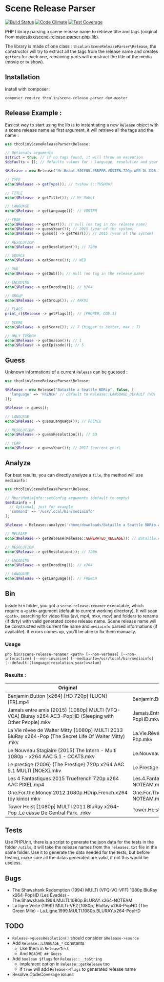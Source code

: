 # Scene Release Parser

[![Build Status](https://travis-ci.org/thcolin/scene-release-parser.svg?branch=master)](https://travis-ci.org/thcolin/scene-release-parser)
[![Code Climate](https://codeclimate.com/github/thcolin/scene-release-parser/badges/gpa.svg)](https://codeclimate.com/github/thcolin/scene-release-parser)
[![Test Coverage](https://codeclimate.com/github/thcolin/scene-release-parser/badges/coverage.svg)](https://codeclimate.com/github/thcolin/scene-release-parser/coverage)

PHP Library parsing a scene release name to retrieve title and tags (original from [majestixx/scene-release-parser-php-lib](https://github.com/majestixx/scene-release-parser-php-lib)).

The library is made of one class : `thcolin\SceneReleaseParser\Release`, the constructor will try to extract all the tags from the release name and creates `getters` for each one, remaining parts will construct the title of the media (movie or tv show).

## Installation
Install with composer :
```
composer require thcolin/scene-release-parser dev-master
```

## Release Example :
Easiest way to start using the lib is to instantiating a new `Release` object with a scene release name as first argument, it will retrieve all the tags and the name :

```php
use thcolin\SceneReleaseParser\Release;

// Optionals arguments
$strict = true; // if no tags found, it will throw an exception
$defaults = []; // defaults values for : language, resolution and year

$Release = new Release("Mr.Robot.S01E05.PROPER.VOSTFR.720p.WEB-DL.DD5.1.H264-ARK01", $strict, $defaults);

// TYPE
echo($Release -> getType()); // tvshow (::TVSHOW)

// TITLE
echo($Release -> getTitle()); // Mr Robot

// LANGUAGE
echo($Release -> getLanguage()); // VOSTFR

// YEAR
echo($Release -> getYear()); // null (no tag in the release name)
echo($Release -> guessYear()); // 2015 (year of the system)
echo($Release -> guess() -> getYear()); // 2015 (year of the system)

// RESOLUTION
echo($Release -> getResolution()); // 720p

// SOURCE
echo($Release -> getSource()); // WEB

// DUB
echo($Release -> getDub()); // null (no tag in the release name)

// ENCODING
echo($Release -> getEncoding()); // h264

// GROUP
echo($Release -> getGroup()); // ARK01

// FLAGS
print_r($Release -> getFlags()); // [PROPER, DD5.1]

// SCORE
echo($Release -> getScore()); // 7 (bigger is better, max : 7)

// ONLY TVSHOW
echo($Release -> getSeason()); // 1
echo($Release -> getEpisode()); // 5
```

## Guess
Unknown informations of a current `Release` can be guessed :

```php
use thcolin\SceneReleaseParser\Release;

$Release = new Release("Bataille a Seattle BDRip", false, [
  'language' => 'FRENCH' // default to Release::LANGUAGE_DEFAULT (VO)
]);

$Release -> guess();

// LANGUAGE
echo($Release -> guessLanguage()); // FRENCH

// RESOLUTION
echo($Release -> guessResolution()); // SD

// YEAR
echo($Release -> guessYear()); // 2017 (current year)
```

## Analyze
For best results, you can directly analyze a `file`, the method will use `mediainfo` :

```php
use thcolin\SceneReleaseParser\Release;

// Mhor\MediaInfo::setConfig arguments (default to empty)
$mediainfo = [
  // Optional, just for example
  'command' => '/usr/local/bin/mediainfo'
];

$Release = Release::analyze('/home/downloads/Bataille a Seattle BDRip.avi', $mediainfo);

// RELEASE
echo($Release -> getRelease(Release::GENERATED_RELEASE)): // Bataille.A.Seattle.FRENCH.720p.BDRip.x264-NOTEAM

// RESOLUTION
echo($Release -> getResolution()); // 720p

// ENCODING
echo($Release -> getEncoding()); // x264

// LANGUAGE
echo($Release -> getLanguage()); // FRENCH
```

## Bin
Inside `bin` folder, you got a `scene-release-renamer` executable, which require a `<path>` argument (default to current working directory). It will scan `<path>`, searching for video files (avi, mp4, mkv, mov) and folders to rename (if dirty) with valid generated scene release name. Scene release name will be constructed with current file name and `mediainfo` parsed informations (if available). If errors comes up, you'll be able to fix them manually.

### Usage
```
php bin/scene-release-renamer <path> [--non-verbose] [--non-interactive] [--non-invasive] [--mediainfo=/usr/local/bin/mediainfo] [--default-(language|resolution|year)=value]
```

### Results :
| Original | Generated |
| -------- | --------- |
| Benjamin Button [x264] [HD 720p] [LUCN] [FR].mp4 | Benjamin.Button.FRENCH.720p.HDRip.x264-NOTEAM.mp4 |
| Jamais entre amis (2015) [1080p] MULTI (VFQ-VOA) Bluray x264 AC3-PopHD (Sleeping with Other People).mkv | Jamais.Entre.Amis.2015.MULTI.1080p.BLURAY.x264.AC3-PopHD.mkv |
| La Vie rêvée de Walter Mitty [1080p] MULTi 2013 BluRay x264-Pop (The Secret Life Of Walter Mitty) .mkv | La.Vie.Rêvée.De.Walter.Mitty.2013.MULTI.1080p.BLURAY.x264-Pop.mkv |
| Le Nouveau Stagiaire (2015) The Intern - Multi 1080p - x264 AAC 5.1 - CCATS.mkv | Le.Nouveau.Stagiaire.2015.MULTI.1080p.x264-CCATS.mkv |
| Le prestige (2006) (The Prestige) 720p x264 AAC 5.1 MULTI [NOEX].mkv | Le.Prestige.2006.MULTI.720p.x264-NOTEAM.mkv |
| Les 4 Fantastiques 2015 Truefrench 720p x264 AAC PIXEL.mp4 | Les.4.Fantastiques.2015.TRUEFRENCH.720p.x264-NOTEAM.mp4 |
| One.For.the.Money.2012.1080p.HDrip.French.x264 (by kimo).mkv | One.For.The.Money.2012.FRENCH.1080p.HDRip.x264-NOTEAM.mkv |
| Tower Heist [1080p] MULTI 2011 BluRay x264-Pop  .Le casse De Central Park. .mkv | Tower.Heist.2011.MULTI.1080p.BLURAY.x264-Pop.mkv |

## Tests
Use PHPUnit, there is a script to generate the json data for the tests in the folder `/utils`, it will take the release names from the `releases.txt` file in the same folder. Use it to generate the data needed for the tests, but before testing, make sure all the datas generated are valid, if not this would be useless.

## Bugs
* The Shawshank Redemption (1994) MULTi (VFQ-VO-VFF) 1080p BluRay x264-PopHD  (Les Évadés) - The.Shawshank.1994.MULTI.1080p.BLURAY.x264-NOTEAM
* La ligne Verte (1999) MULTi-VF2 [1080p] BluRay x264-PopHD (The Green Mile) - La.Ligne.1999.MULTI.1080p.BLURAY.x264-PopHD

## TODO
* `Release->guessResolution()` should consider `$Release->source`
* Add `Release::LANGUAGE_*` constants
  * Use them in `ReleaseTest`
  * And `README ## Guess`
* Add `boolean $flags` for `Release::__toString`
  * implement option in `Release::getRelease` too
  * if `true` will add `Release->flags` to generated release name
* Resolve CodeCoverage issues
<!-- * Up to date ! -->
